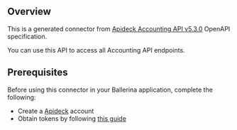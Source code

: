 ## Overview
This is a generated connector from [Apideck Accounting API v5.3.0](https://docs.apideck.com/apis/accounting/reference) OpenAPI specification.

You can use this API to access all Accounting API endpoints.

## Prerequisites

Before using this connector in your Ballerina application, complete the following:

* Create a [Apideck](https://www.apideck.com/) account
* Obtain tokens by following [this guide](https://developers.apideck.com/apis/accounting/reference#section/Authorization)
